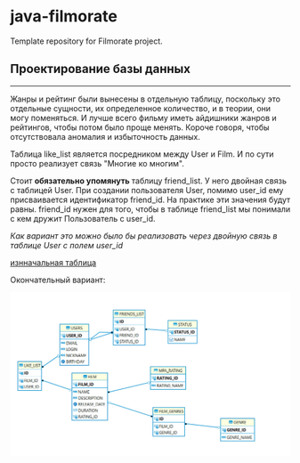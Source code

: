 # java-filmorate
Template repository for Filmorate project.

## Проектирование базы данных
---
Жанры и рейтинг были вынесены в отдельную таблицу, поскольку это отдельные сущности, их определенное количество, и в теории, они могу поменяться. И лучше всего фильму иметь айдишники жанров и рейтингов, чтобы потом было проще менять. Короче говоря, чтобы отсутствовала аномалия и избыточность данных.

Таблица like_list является посредником между User и Film. И по сути просто реализует связь "Многие ко многим".

Стоит **обязательно упомянуть** таблицу friend_list. У него двойная связь с таблицей User. При создании пользователя User, помимо user_id ему присваивается идентификатор friend_id. На практике эти значения будут равны. friend_id нужен для того, чтобы в таблице friend_list мы понимали с кем дружит Пользователь с user_id.

*Как вариант это можно было бы реализовать через двойную связь в таблице User с полем user_id*

[изнначальная таблица](https://github.com/airkng/java-filmorate/blob/database-design/src/main/resources/database-design.png) <br>

Окончательный вариант:

![f](https://github.com/airkng/java-filmorate/blob/add-database/src/main/resources/filmorate-data-dia.jpg)
